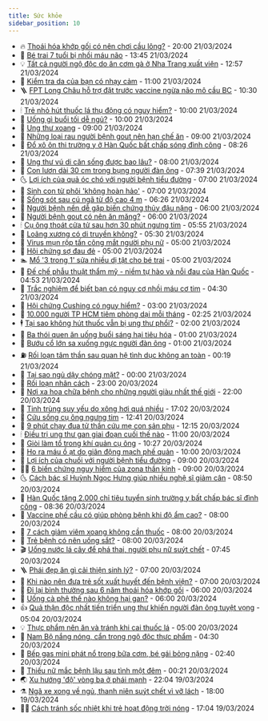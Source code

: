 ```yaml
---
title: Sức khỏe
sidebar_position: 10
---
```


<!-- vnexpress-suc-khoe:START -->
- 🔥 [Thoái hóa khớp gối có nên chơi cầu lông?](https://vnexpress.net/thoai-hoa-khop-goi-co-nen-choi-cau-long-4725108.html) - 20:00 21/03/2024
- 🥰 [Bé trai 7 tuổi bị nhồi máu não](https://vnexpress.net/be-trai-7-tuoi-bi-nhoi-mau-nao-4725153.html) - 13:45 21/03/2024
- 💡 [Tất cả người ngộ độc do ăn cơm gà ở Nha Trang xuất viện](https://vnexpress.net/tat-ca-nguoi-ngo-doc-do-an-com-ga-o-nha-trang-xuat-vien-4725151.html) - 12:57 21/03/2024
- 🤗 [Kiểm tra da của bạn có nhạy cảm](https://vnexpress.net/kiem-tra-da-cua-ban-co-nhay-cam-4724850.html) - 11:00 21/03/2024
- 🪜 [FPT Long Châu hỗ trợ đặt trước vaccine ngừa não mô cầu BC](https://vnexpress.net/fpt-long-chau-ho-tro-dat-truoc-vaccine-ngua-nao-mo-cau-bc-4724655.html) - 10:30 21/03/2024
- 🕯 [Trẻ nhỏ hút thuốc lá thụ động có nguy hiểm?](https://vnexpress.net/tre-nho-hut-thuoc-la-thu-dong-co-nguy-hiem-4724990.html) - 10:00 21/03/2024
- 🤭 [Uống gì buổi tối dễ ngủ?](https://vnexpress.net/uong-gi-buoi-toi-de-ngu-4724861.html) - 10:00 21/03/2024
- 👀 [Ung thư xoang](https://vnexpress.net/ung-thu-xoang-4724895.html) - 09:00 21/03/2024
- 🌋 [Những loại rau người bệnh gout nên hạn chế ăn](https://vnexpress.net/nhung-loai-rau-nguoi-benh-gout-nen-han-che-an-4724882.html) - 09:00 21/03/2024
- 🫶 [Đổ xô ôn thi trường y ở Hàn Quốc bất chấp sóng đình công](https://vnexpress.net/do-xo-on-thi-truong-y-o-han-quoc-bat-chap-song-dinh-cong-4724992.html) - 08:26 21/03/2024
- 🦆 [Ung thư vú di căn sống được bao lâu?](https://vnexpress.net/ung-thu-vu-di-can-song-duoc-bao-lau-4724875.html) - 08:00 21/03/2024
- 🚀 [Con lươn dài 30 cm trong bụng người đàn ông](https://vnexpress.net/con-luon-dai-30-cm-trong-bung-nguoi-dan-ong-4724980.html) - 07:39 21/03/2024
- 🌜 [Lợi ích của quả óc chó với người bệnh tiểu đường](https://vnexpress.net/loi-ich-cua-qua-oc-cho-voi-nguoi-benh-tieu-duong-4724947.html) - 07:00 21/03/2024
- 🧰 [Sinh con từ phôi &#39;không hoàn hảo&#39;](https://vnexpress.net/sinh-con-tu-phoi-khong-hoan-hao-4724925.html) - 07:00 21/03/2024
- 💫 [Sống sót sau cú ngã từ độ cao 4 m](https://vnexpress.net/song-sot-sau-cu-nga-tu-do-cao-4-m-4724881.html) - 06:26 21/03/2024
- 🌝 [Người bệnh nền dễ gặp biến chứng thủy đậu nặng](https://vnexpress.net/nguoi-benh-nen-de-gap-bien-chung-thuy-dau-nang-4724946.html) - 06:00 21/03/2024
- 🗽 [Người bệnh gout có nên ăn măng?](https://vnexpress.net/nguoi-benh-gout-co-nen-an-mang-4724918.html) - 06:00 21/03/2024
- 🕯 [Cụ ông thoát cửa tử sau hơn 30 phút ngưng tim](https://vnexpress.net/cu-ong-thoat-cua-tu-sau-hon-30-phut-ngung-tim-4724788.html) - 05:55 21/03/2024
- 🦅 [Loãng xương có di truyền không?](https://vnexpress.net/loang-xuong-co-di-truyen-khong-4724843.html) - 05:30 21/03/2024
- 🦆 [Virus mụn rộp tấn công mắt người phụ nữ](https://vnexpress.net/virus-mun-rop-tan-cong-mat-nguoi-phu-nu-4724902.html) - 05:00 21/03/2024
- 🎊 [Hội chứng sợ đau đẻ](https://vnexpress.net/hoi-chung-so-dau-de-4724846.html) - 05:00 21/03/2024
- 🏊 [Mổ &#39;3 trong 1&#39; sửa nhiều dị tật cho bé trai](https://vnexpress.net/mo-3-trong-1-sua-nhieu-di-tat-cho-be-trai-4724840.html) - 05:00 21/03/2024
- 📝 [Đế chế phẫu thuật thẩm mỹ - niềm tự hào và nỗi đau của Hàn Quốc](https://vnexpress.net/de-che-phau-thuat-tham-my-han-quoc-niem-tu-hao-va-noi-dau-4724906.html) - 04:53 21/03/2024
- 💯 [Trắc nghiệm để biết bạn có nguy cơ nhồi máu cơ tim](https://vnexpress.net/trac-nghiem-de-biet-ban-co-nguy-co-nhoi-mau-co-tim-4724884.html) - 04:30 21/03/2024
- 🌊 [Hội chứng Cushing có nguy hiểm?](https://vnexpress.net/hoi-chung-cushing-co-nguy-hiem-4724693.html) - 03:00 21/03/2024
- 🚀 [10.000 người TP HCM tiêm phòng dại mỗi tháng](https://vnexpress.net/10-000-nguoi-tp-hcm-tiem-phong-dai-moi-thang-4724791.html) - 02:25 21/03/2024
- 🕴 [Tại sao không hút thuốc vẫn bị ung thư phổi?](https://vnexpress.net/tai-sao-khong-hut-thuoc-van-bi-ung-thu-phoi-4724742.html) - 02:00 21/03/2024
- 🗽 [Ba thói quen ăn uống buổi sáng hại tiêu hóa](https://vnexpress.net/ba-thoi-quen-an-uong-buoi-sang-hai-tieu-hoa-4724692.html) - 01:00 21/03/2024
- 🎡 [Bướu cổ lớn sa xuống ngực người đàn ông](https://vnexpress.net/buou-co-lon-sa-xuong-nguc-nguoi-dan-ong-4724633.html) - 01:00 21/03/2024
- ⛽️ [Rối loạn tâm thần sau quan hệ tình dục không an toàn](https://vnexpress.net/roi-loan-tam-than-sau-quan-he-tinh-duc-khong-an-toan-4723537.html) - 00:19 21/03/2024
- 🦆 [Tại sao ngủ dậy chóng mặt?](https://vnexpress.net/tai-sao-ngu-day-chong-mat-4724625.html) - 00:00 21/03/2024
- 🤩 [Rối loạn nhân cách](https://vnexpress.net/roi-loan-nhan-cach-4724663.html) - 23:00 20/03/2024
- 🦒 [Nơi xa hoa chữa bệnh cho những người giàu nhất thế giới](https://vnexpress.net/chua-benh-cho-nhung-nguoi-sieu-giau-4724491.html) - 22:00 20/03/2024
- 💫 [Tinh trùng suy yếu do xông hơi quá nhiều](https://vnexpress.net/tinh-trung-suy-yeu-do-xong-hoi-qua-nhieu-4723316.html) - 17:02 20/03/2024
- 🐘 [Cứu sống cụ ông ngưng tim](https://vnexpress.net/bao-dong-do-cuu-song-cu-ong-ngung-tim-4724679.html) - 12:41 20/03/2024
- 🚀 [9 phút chạy đua tử thần cứu mẹ con sản phụ](https://vnexpress.net/9-phut-chay-dua-tu-than-cuu-me-con-san-phu-4724563.html) - 12:15 20/03/2024
- 🕯 [Điều trị ung thư gan giai đoạn cuối thế nào](https://vnexpress.net/dieu-tri-ung-thu-gan-giai-doan-cuoi-the-nao-4724524.html) - 11:00 20/03/2024
- 🦏 [Giòi làm tổ trong khí quản cụ ông](https://vnexpress.net/gioi-lam-to-trong-khi-quan-cu-ong-4724460.html) - 10:27 20/03/2024
- 🦄 [Ho ra máu ồ ạt do giãn động mạch phế quản](https://vnexpress.net/ho-ra-mau-o-at-do-gian-dong-mach-phe-quan-4724513.html) - 10:00 20/03/2024
- 🦒 [Lợi ích của chuối với người bệnh tiểu đường](https://vnexpress.net/loi-ich-cua-chuoi-voi-nguoi-benh-tieu-duong-4724482.html) - 09:00 20/03/2024
- 👨‍🏫 [6 biến chứng nguy hiểm của zona thần kinh](https://vnexpress.net/6-bien-chung-nguy-hiem-cua-zona-than-kinh-4724479.html) - 09:00 20/03/2024
- 🌜 [Cách bác sĩ Huỳnh Ngọc Hưng giúp nhiều nghệ sĩ giảm cân](https://vnexpress.net/cach-bac-si-huynh-ngoc-hung-giup-nhieu-nghe-si-giam-can-4724114.html) - 08:50 20/03/2024
- 🚀 [Hàn Quốc tăng 2.000 chỉ tiêu tuyển sinh trường y bất chấp bác sĩ đình công](https://vnexpress.net/han-quoc-tang-2-000-chi-tieu-tuyen-sinh-truong-y-bat-chap-bac-si-dinh-cong-4724554.html) - 08:36 20/03/2024
- 💃 [Vaccine phế cầu có giúp phòng bệnh khi độ ẩm cao?](https://vnexpress.net/vaccine-phe-cau-co-giup-phong-benh-khi-do-am-cao-4724487.html) - 08:00 20/03/2024
- 💯 [7 cách giảm viêm xoang không cần thuốc](https://vnexpress.net/7-cach-giam-viem-xoang-khong-can-thuoc-4724476.html) - 08:00 20/03/2024
- 🤔 [Trẻ bệnh có nên uống sắt?](https://vnexpress.net/tre-benh-co-nen-uong-sat-4724462.html) - 08:00 20/03/2024
- 🎬 [Uống nước lá cây để phá thai, người phụ nữ suýt chết](https://vnexpress.net/uong-nuoc-la-cay-de-pha-thai-nguoi-phu-nu-suyt-chet-4724323.html) - 07:45 20/03/2024
- 🪜 [Phái đẹp ăn gì cải thiện sinh lý?](https://vnexpress.net/phai-dep-an-gi-cai-thien-sinh-ly-4724420.html) - 07:00 20/03/2024
- 🦣 [Khi nào nên đưa trẻ sốt xuất huyết đến bệnh viện?](https://vnexpress.net/khi-nao-nen-dua-tre-sot-xuat-huyet-den-benh-vien-4724368.html) - 07:00 20/03/2024
- 🧐 [Đi lại bình thường sau 6 năm thoái hóa khớp gối](https://vnexpress.net/di-lai-binh-thuong-sau-6-nam-thoai-hoa-khop-goi-4724450.html) - 06:00 20/03/2024
- 🤡 [Uống cà phê thế nào không hại gan?](https://vnexpress.net/uong-ca-phe-the-nao-khong-hai-gan-4724396.html) - 06:00 20/03/2024
- 👍 [Quả thận độc nhất tiến triển ung thư khiến người đàn ông tuyệt vọng](https://vnexpress.net/qua-than-doc-nhat-tien-trien-ung-thu-khien-nguoi-dan-ong-tuyet-vong-4724417.html) - 05:04 20/03/2024
- 💡 [Thực phẩm nên ăn và tránh khi cai thuốc lá](https://vnexpress.net/thuc-pham-nen-an-va-tranh-khi-cai-thuoc-la-4724384.html) - 05:00 20/03/2024
- 💯 [Nam Bộ nắng nóng, cẩn trọng ngộ độc thực phẩm](https://vnexpress.net/nam-bo-nang-nong-can-trong-ngo-doc-thuc-pham-4724365.html) - 04:30 20/03/2024
- 🧠 [Bếp gas mini phát nổ trong bữa cơm, bé gái bỏng nặng](https://vnexpress.net/bep-gas-mini-phat-no-trong-bua-com-be-gai-bong-nang-4724336.html) - 02:40 20/03/2024
- 🎡 [Thiếu nữ mắc bệnh lậu sau tình một đêm](https://vnexpress.net/thieu-nu-mac-benh-lau-sau-tinh-mot-dem-4723925.html) - 00:21 20/03/2024
- 🌏 [Xu hướng &#39;độ&#39; vòng ba ở phái mạnh](https://vnexpress.net/xu-huong-do-vong-ba-o-phai-manh-4724181.html) - 22:04 19/03/2024
- ⚗️ [Ngã xe xong về ngủ, thanh niên suýt chết vì vỡ lách](https://vnexpress.net/nga-xe-xong-ve-ngu-thanh-nien-suyt-chet-vi-vo-lach-4724187.html) - 18:00 19/03/2024
- 👨‍🏫 [Cách tránh sốc nhiệt khi trẻ hoạt động trời nóng](https://vnexpress.net/cach-tranh-soc-nhiet-khi-tre-hoat-dong-troi-nong-4723322.html) - 17:04 19/03/2024<!-- vnexpress-suc-khoe:END -->
